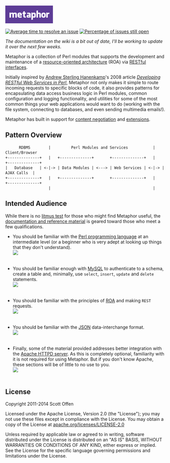 ![](https://raw.githubusercontent.com/scottoffen/Metaphor/master/metaphor.png)

[![Average time to resolve an issue](http://isitmaintained.com/badge/resolution/scottoffen/Metaphor.svg)](http://isitmaintained.com/project/scottoffen/Metaphor "Average time to resolve an issue") [![Percentage of issues still open](http://isitmaintained.com/badge/open/scottoffen/Metaphor.svg)](http://isitmaintained.com/project/scottoffen/Metaphor "Percentage of issues still open")

*The documentation on the wiki is a bit out of date, I'll be working to update it over the next few weeks.*

Metaphor is a collection of Perl modules that supports the development and maintenance of a [resource-oriented architecture](http://en.wikipedia.org/wiki/Resource-oriented_architecture) (ROA) via [RESTful interfaces](http://en.wikipedia.org/wiki/Representational_state_transfer).

Initially inspired by [Andrew Sterling Hanenkamp](http://www.onlamp.com/pub/au/3067)'s 2008 article *[Developing RESTful Web Services in Perl](http://www.onlamp.com/pub/a/onlamp/2008/02/19/developing-restful-web-services-in-perl.html)*, Metaphor not only makes it simple to route incoming requests to specific blocks of code, it also provides patterns for encapsulating data access business logic in Perl modules, common configuration and logging functionality, and utilities for some of the most common things your web applications would want to do (working with the file system, connecting to databases, and even sending multimedia emails!).

Metaphor has built in support for [content negotiation](http://en.wikipedia.org/wiki/Content_negotiation) and [extensions](http://programmers.stackexchange.com/questions/139654/rest-tradeoffs-between-content-negotiation-via-accept-header-versus-extensions).

## Pattern Overview ##

```
      RDBMS        |         Perl Modules and Services           |    Client/Browser
+--------------+   |   +--------------+       +--------------+   |   +--------------+
|   Database   | <-|-> | Data Modules | <---> | Web Services | <-|-> |  AJAX Calls  | 
+--------------+   |   +--------------+       +--------------+   |   +--------------+
                   |                                             |
```

## Intended Audience ##

While there is no [litmus test](http://en.wikipedia.org/wiki/Litmus_test_%28politics%29) for those who might find Metaphor useful, the [documentation and reference material](https://github.com/scottoffen/Metaphor/wiki) is geared toward those who meet a few qualifications.

- You should be familiar with the [Perl programming language](http://www.perl.org) at an intermediate level (or a beginner who is very adept at looking up things that they don't understand).<br>
<a href="http://xkcd.com/519/" target="_blank" title="I'm pretty sure I was between girlfriends at the time..."><img src="http://imgs.xkcd.com/comics/11th_grade.png"></a><br><br>

- You should be familiar enough with [MySQL](http://www.mysql.com) to authenticate to a schema, create a table and, minimally, use `select`, `insert`, `update` and `delete` statements.<br>
<a href="http://xkcd.com/327/" target="_blank" title="Experience with DROP not required, and we'll be handling the input sanitation for you."><img src="http://imgs.xkcd.com/comics/exploits_of_a_mom.png"></a><br><br>

- You should be familiar with the principles of [ROA](http://en.wikipedia.org/wiki/Resource-oriented_architecture) and making `REST` requests.<br>
<a href="http://xkcd.com/974/" target="_blank" title="Trust me, it's worth the wait!"><img src="http://imgs.xkcd.com/comics/the_general_problem.png"></a><br><br>

- You should be familiar with the [JSON](http://www.json.org/) data-interchange format.<br>
<a href="http://xkcd.com/927/" target="_blank" title="Although you can just as easily use XML or YAML, I guess."><img src="http://imgs.xkcd.com/comics/standards.png"></a><br><br>

- Finally, some of the material provided addresses better integration with the [Apache HTTPD server](http://httpd.apache.org/). As this is completely optional, familiarity with it is not required for using Metaphor. But if you don't know Apache, these sections will be of little to no use to you.<br>
<a href="http://xkcd.com/278/" target="_blank" title="I said familiarity, not expertise."><img src="http://imgs.xkcd.com/comics/black_hat_support.png"></a><br><br>

## License ##

Copyright 2011-2014 Scott Offen

Licensed under the Apache License, Version 2.0 (the "License"); you may not use these files except in compliance with the License. You may obtain a copy of the License at [apache.org/licenses/LICENSE-2.0](http://www.apache.org/licenses/LICENSE-2.0)

Unless required by applicable law or agreed to in writing, software distributed under the License is distributed on an "AS IS" BASIS, WITHOUT WARRANTIES OR CONDITIONS OF ANY KIND, either express or implied. See the License for the specific language governing permissions and limitations under the License.
